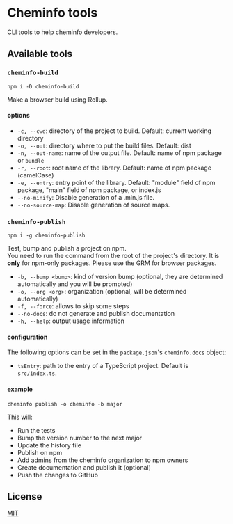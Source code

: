 # Cheminfo tools

CLI tools to help cheminfo developers.

## Available tools

### `cheminfo-build`

```console
npm i -D cheminfo-build
```

Make a browser build using Rollup.

#### options

- `-c, --cwd`: directory of the project to build. Default: current working directory
- `-o, --out`: directory where to put the build files. Default: dist
- `-n, --out-name`: name of the output file. Default: name of npm package or `bundle`
- `-r, --root`: root name of the library. Default: name of npm package (camelCase)
- `-e, --entry`: entry point of the library. Default: "module" field of npm package, "main" field of npm package, or index.js
- `--no-minify`: Disable generation of a .min.js file.
- `--no-source-map`: Disable generation of source maps.

### `cheminfo-publish`

```console
npm i -g cheminfo-publish
```

Test, bump and publish a project on npm.  
You need to run the command from the root of the project's directory.
It is **only** for npm-only packages. Please use the GRM for browser packages.

- `-b, --bump <bump>`: kind of version bump (optional, they are determined automatically and you will be prompted)
- `-o, --org <org>`: organization (optional, will be determined automatically)
- `-f, --force`: allows to skip some steps
- `--no-docs`: do not generate and publish documentation
- `-h, --help`: output usage information

#### configuration

The following options can be set in the `package.json`'s `cheminfo.docs` object:

- `tsEntry`: path to the entry of a TypeScript project. Default is `src/index.ts`.

#### example

`cheminfo publish -o cheminfo -b major`

This will:

- Run the tests
- Bump the version number to the next major
- Update the history file
- Publish on npm
- Add admins from the cheminfo organization to npm owners
- Create documentation and publish it (optional)
- Push the changes to GitHub

## License

[MIT](./LICENSE)
